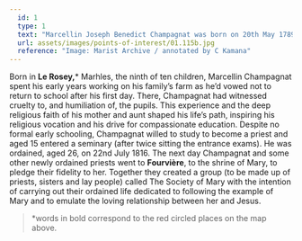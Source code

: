 ```yaml
---
  id: 1
  type: 1
  text: "Marcellin Joseph Benedict Champagnat was born on 20th May 1789 in south-east-central France."
  url: assets/images/points-of-interest/01.115b.jpg
  reference: "Image: Marist Archive / annotated by C Kamana"
---
```

Born in **Le Rosey,*** Marhles, the ninth of ten children, Marcellin Champagnat spent his early years working on his family’s farm as he’d vowed not to return to school after his first day. There, Champagnat had witnessed cruelty to, and humiliation of, the pupils. This experience and the deep religious faith of his mother and aunt shaped his life’s path, inspiring his religious vocation and his drive for compassionate education. Despite no formal early schooling, Champagnat willed to study to become a priest and aged 15 entered a seminary (after twice sitting the entrance exams). He was ordained, aged 26, on 22nd July 1816. The next day Champagnat and some other newly ordained priests went to **Fourvière**, to the shrine of Mary, to pledge their fidelity to her. Together they created a group (to be made up of priests, sisters and lay people) called The Society of Mary with the intention of carrying out their ordained life dedicated to following the example of Mary and to emulate the loving relationship between her and Jesus. 
>*words in bold correspond to the red circled places on the map above.